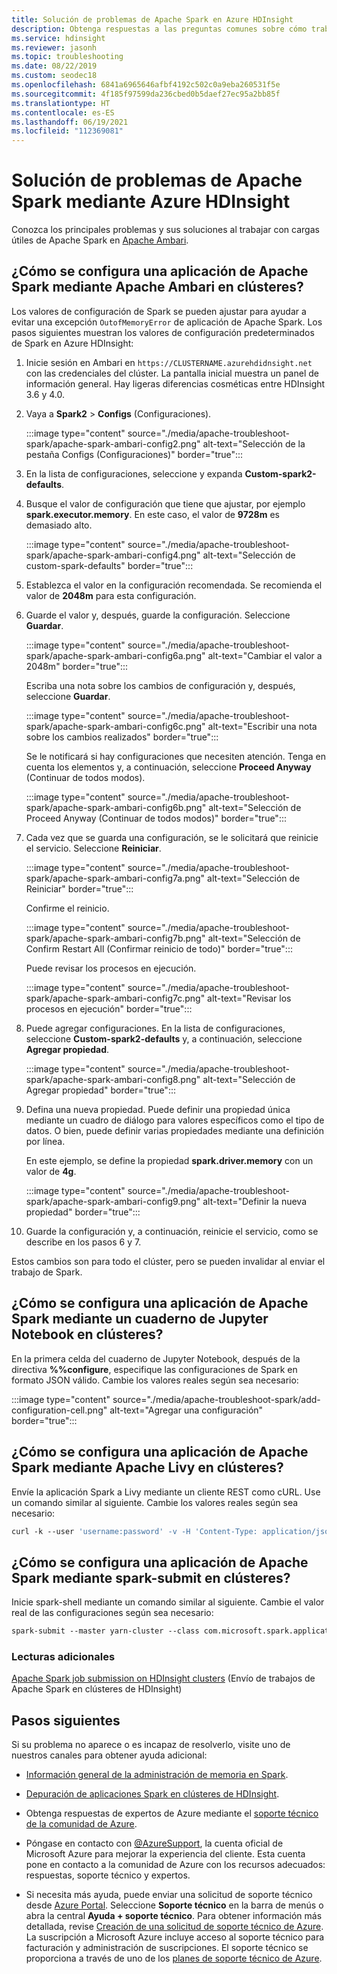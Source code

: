 ```yaml
---
title: Solución de problemas de Apache Spark en Azure HDInsight
description: Obtenga respuestas a las preguntas comunes sobre cómo trabajar con Apache Spark y Azure HDInsight.
ms.service: hdinsight
ms.reviewer: jasonh
ms.topic: troubleshooting
ms.date: 08/22/2019
ms.custom: seodec18
ms.openlocfilehash: 6841a6965646afbf4192c502c0a9eba260531f5e
ms.sourcegitcommit: 4f185f97599da236cbed0b5daef27ec95a2bb85f
ms.translationtype: HT
ms.contentlocale: es-ES
ms.lasthandoff: 06/19/2021
ms.locfileid: "112369081"
---
```

# <a name="troubleshoot-apache-spark-by-using-azure-hdinsight"></a>Solución de problemas de Apache Spark mediante Azure HDInsight

Conozca los principales problemas y sus soluciones al trabajar con cargas útiles de Apache Spark en [Apache Ambari](https://ambari.apache.org/).

## <a name="how-do-i-configure-an-apache-spark-application-by-using-apache-ambari-on-clusters"></a>¿Cómo se configura una aplicación de Apache Spark mediante Apache Ambari en clústeres?

Los valores de configuración de Spark se pueden ajustar para ayudar a evitar una excepción `OutofMemoryError` de aplicación de Apache Spark. Los pasos siguientes muestran los valores de configuración predeterminados de Spark en Azure HDInsight:

1. Inicie sesión en Ambari en `https://CLUSTERNAME.azurehdidnsight.net` con las credenciales del clúster. La pantalla inicial muestra un panel de información general. Hay ligeras diferencias cosméticas entre HDInsight 3.6 y 4.0.

1. Vaya a **Spark2** > **Configs** (Configuraciones).

    :::image type="content" source="./media/apache-troubleshoot-spark/apache-spark-ambari-config2.png" alt-text="Selección de la pestaña Configs (Configuraciones)" border="true":::

1. En la lista de configuraciones, seleccione y expanda **Custom-spark2-defaults**.

1. Busque el valor de configuración que tiene que ajustar, por ejemplo **spark.executor.memory**. En este caso, el valor de **9728m** es demasiado alto.

    :::image type="content" source="./media/apache-troubleshoot-spark/apache-spark-ambari-config4.png" alt-text="Selección de custom-spark-defaults" border="true":::

1. Establezca el valor en la configuración recomendada. Se recomienda el valor de **2048m** para esta configuración.

1. Guarde el valor y, después, guarde la configuración. Seleccione **Guardar**.

    :::image type="content" source="./media/apache-troubleshoot-spark/apache-spark-ambari-config6a.png" alt-text="Cambiar el valor a 2048m" border="true":::

    Escriba una nota sobre los cambios de configuración y, después, seleccione **Guardar**.

    :::image type="content" source="./media/apache-troubleshoot-spark/apache-spark-ambari-config6c.png" alt-text="Escribir una nota sobre los cambios realizados" border="true":::

    Se le notificará si hay configuraciones que necesiten atención. Tenga en cuenta los elementos y, a continuación, seleccione **Proceed Anyway** (Continuar de todos modos).

    :::image type="content" source="./media/apache-troubleshoot-spark/apache-spark-ambari-config6b.png" alt-text="Selección de Proceed Anyway (Continuar de todos modos)" border="true":::

1. Cada vez que se guarda una configuración, se le solicitará que reinicie el servicio. Seleccione **Reiniciar**.

    :::image type="content" source="./media/apache-troubleshoot-spark/apache-spark-ambari-config7a.png" alt-text="Selección de Reiniciar" border="true":::

    Confirme el reinicio.

    :::image type="content" source="./media/apache-troubleshoot-spark/apache-spark-ambari-config7b.png" alt-text="Selección de Confirm Restart All (Confirmar reinicio de todo)" border="true":::

    Puede revisar los procesos en ejecución.

    :::image type="content" source="./media/apache-troubleshoot-spark/apache-spark-ambari-config7c.png" alt-text="Revisar los procesos en ejecución" border="true":::

1. Puede agregar configuraciones. En la lista de configuraciones, seleccione **Custom-spark2-defaults** y, a continuación, seleccione **Agregar propiedad**.

    :::image type="content" source="./media/apache-troubleshoot-spark/apache-spark-ambari-config8.png" alt-text="Selección de Agregar propiedad" border="true":::

1. Defina una nueva propiedad. Puede definir una propiedad única mediante un cuadro de diálogo para valores específicos como el tipo de datos. O bien, puede definir varias propiedades mediante una definición por línea.

    En este ejemplo, se define la propiedad **spark.driver.memory** con un valor de **4g**.

    :::image type="content" source="./media/apache-troubleshoot-spark/apache-spark-ambari-config9.png" alt-text="Definir la nueva propiedad" border="true":::

1. Guarde la configuración y, a continuación, reinicie el servicio, como se describe en los pasos 6 y 7.

Estos cambios son para todo el clúster, pero se pueden invalidar al enviar el trabajo de Spark.

## <a name="how-do-i-configure-an-apache-spark-application-by-using-a-jupyter-notebook-on-clusters"></a>¿Cómo se configura una aplicación de Apache Spark mediante un cuaderno de Jupyter Notebook en clústeres?

En la primera celda del cuaderno de Jupyter Notebook, después de la directiva **%%configure**, especifique las configuraciones de Spark en formato JSON válido. Cambie los valores reales según sea necesario:

:::image type="content" source="./media/apache-troubleshoot-spark/add-configuration-cell.png" alt-text="Agregar una configuración" border="true":::

## <a name="how-do-i-configure-an-apache-spark-application-by-using-apache-livy-on-clusters"></a>¿Cómo se configura una aplicación de Apache Spark mediante Apache Livy en clústeres?

Envíe la aplicación Spark a Livy mediante un cliente REST como cURL. Use un comando similar al siguiente. Cambie los valores reales según sea necesario:

```apache
curl -k --user 'username:password' -v -H 'Content-Type: application/json' -X POST -d '{ "file":"wasb://container@storageaccountname.blob.core.windows.net/example/jars/sparkapplication.jar", "className":"com.microsoft.spark.application", "numExecutors":4, "executorMemory":"4g", "executorCores":2, "driverMemory":"8g", "driverCores":4}'  
```

## <a name="how-do-i-configure-an-apache-spark-application-by-using-spark-submit-on-clusters"></a>¿Cómo se configura una aplicación de Apache Spark mediante spark-submit en clústeres?

Inicie spark-shell mediante un comando similar al siguiente. Cambie el valor real de las configuraciones según sea necesario:

```apache
spark-submit --master yarn-cluster --class com.microsoft.spark.application --num-executors 4 --executor-memory 4g --executor-cores 2 --driver-memory 8g --driver-cores 4 /home/user/spark/sparkapplication.jar
```

### <a name="additional-reading"></a>Lecturas adicionales

[Apache Spark job submission on HDInsight clusters](/archive/blogs/azuredatalake/spark-job-submission-on-hdinsight-101) (Envío de trabajos de Apache Spark en clústeres de HDInsight)

## <a name="next-steps"></a>Pasos siguientes

Si su problema no aparece o es incapaz de resolverlo, visite uno de nuestros canales para obtener ayuda adicional:

* [Información general de la administración de memoria en Spark](https://spark.apache.org/docs/latest/tuning.html#memory-management-overview).

* [Depuración de aplicaciones Spark en clústeres de HDInsight](/archive/blogs/azuredatalake/spark-debugging-101).

* Obtenga respuestas de expertos de Azure mediante el [soporte técnico de la comunidad de Azure](https://azure.microsoft.com/support/community/).

* Póngase en contacto con [@AzureSupport](https://twitter.com/azuresupport), la cuenta oficial de Microsoft Azure para mejorar la experiencia del cliente. Esta cuenta pone en contacto a la comunidad de Azure con los recursos adecuados: respuestas, soporte técnico y expertos.

* Si necesita más ayuda, puede enviar una solicitud de soporte técnico desde [Azure Portal](https://portal.azure.com/?#blade/Microsoft_Azure_Support/HelpAndSupportBlade/). Seleccione **Soporte técnico** en la barra de menús o abra la central **Ayuda + soporte técnico**. Para obtener información más detallada, revise [Creación de una solicitud de soporte técnico de Azure](../../azure-portal/supportability/how-to-create-azure-support-request.md). La suscripción a Microsoft Azure incluye acceso al soporte técnico para facturación y administración de suscripciones. El soporte técnico se proporciona a través de uno de los [planes de soporte técnico de Azure](https://azure.microsoft.com/support/plans/).
